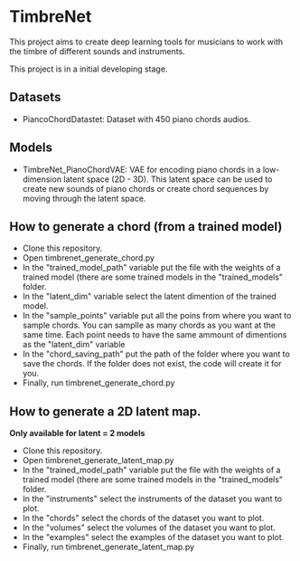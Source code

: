 # TimbreNet
This project aims to create deep learning tools for musicians to work with the timbre of different sounds and instruments.

This project is in a initial developing stage.

## Datasets

- PiancoChordDatastet: Dataset with 450 piano chords audios.

## Models

- TimbreNet_PianoChordVAE: VAE for encoding piano chords in a low-dimension latent space (2D - 3D). This latent space can be used to create new sounds of piano chords or create chord sequences by moving through the latent space.

## How to generate a chord (from a trained model)

- Clone this repository.
- Open timbrenet_generate_chord.py
- In the "trained_model_path" variable put the file with the weights of a trained model (there are some trained models in the "trained_models" folder.
- In the "latent_dim" variable select the latent dimention of the trained model.
- In the "sample_points" variable put all the poins from where you want to sample chords. You can samplle as many chords as you want at the same time. Each point needs to have the same ammount of dimentions as the "latent_dim" variable
- In the "chord_saving_path" put the path of the folder where you want to save the chords. If the folder does not exist, the code will create it for you.
- Finally, run timbrenet_generate_chord.py

## How to generate a 2D latent map.

**Only available for latent = 2 models**

- Clone this repository.
- Open timbrenet_generate_latent_map.py
- In the "trained_model_path" variable put the file with the weights of a trained model (there are some trained models in the "trained_models" folder.
- In the "instruments" select the instruments of the dataset you want to plot.
- In the "chords" select the chords of the dataset you want to plot.
- In the "volumes" select the volumes of the dataset you want to plot.
- In the "examples" select the examples of the dataset you want to plot.
- Finally, run timbrenet_generate_latent_map.py
